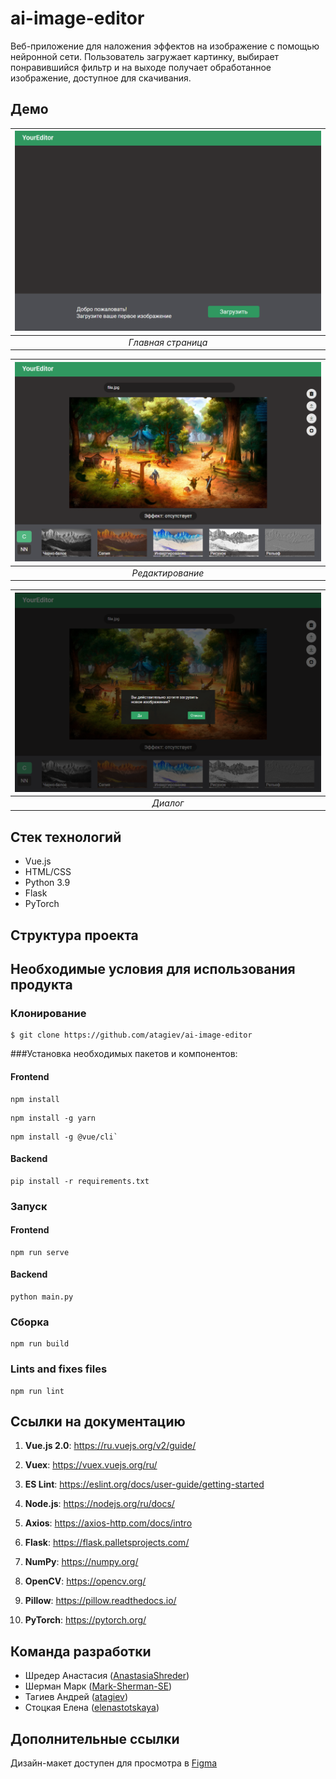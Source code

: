 # ai-image-editor
Веб-приложение для наложения эффектов на изображение с помощью нейронной сети.
Пользователь загружает картинку, выбирает понравившийся фильтр и на выходе получает обработанное изображение, доступное для скачивания.

## Демо

| ![start](rm_files/start.png) | 
|:--:| 
| *Главная страница* |

| ![main](rm_files/main.png) | 
|:--:| 
| *Редактирование* |

| ![modal](rm_files/modal.png) | 
|:--:| 
| *Диалог* |

## Стек технологий
- Vue.js
- HTML/CSS
- Python 3.9
- Flask
- PyTorch

## Структура проекта

## Необходимые условия для использования продукта
### Клонирование
```
$ git clone https://github.com/atagiev/ai-image-editor
```
###Установка необходимых пакетов и компонентов:
#### Frontend
```
npm install
```
```
npm install -g yarn
```
```
npm install -g @vue/cli`
```
#### Backend
```
pip install -r requirements.txt
```
### Запуск
#### Frontend
```
npm run serve
```
#### Backend
```
python main.py
```

### Сборка
```
npm run build
```

### Lints and fixes files
```
npm run lint
```

## Ссылки на документацию
1) **Vue.js 2.0**: https://ru.vuejs.org/v2/guide/

2) **Vuex**: https://vuex.vuejs.org/ru/

3) **ES Lint**: https://eslint.org/docs/user-guide/getting-started

4) **Node.js**: https://nodejs.org/ru/docs/

5) **Axios**: https://axios-http.com/docs/intro

6) **Flask**: https://flask.palletsprojects.com/

7) **NumPy**: https://numpy.org/

8) **OpenCV**: https://opencv.org/

9) **Pillow**: https://pillow.readthedocs.io/

10) **PyTorch**: https://pytorch.org/

## Команда разработки
- Шредер Анастасия ([AnastasiaShreder](https://github.com/AnastasiaShreder))
- Шерман Марк ([Mark-Sherman-SE](https://github.com/Mark-Sherman-SE))
- Тагиев Андрей ([atagiev](https://github.com/atagiev))
- Стоцкая Елена ([elenastotskaya](https://github.com/elenastotskaya))

## Дополнительные ссылки
Дизайн-макет доступен для просмотра в [Figma](https://www.figma.com/file/8ccwptFYGIo63HJ33JM5LV/YourEditor?node-id=0%3A1) 
